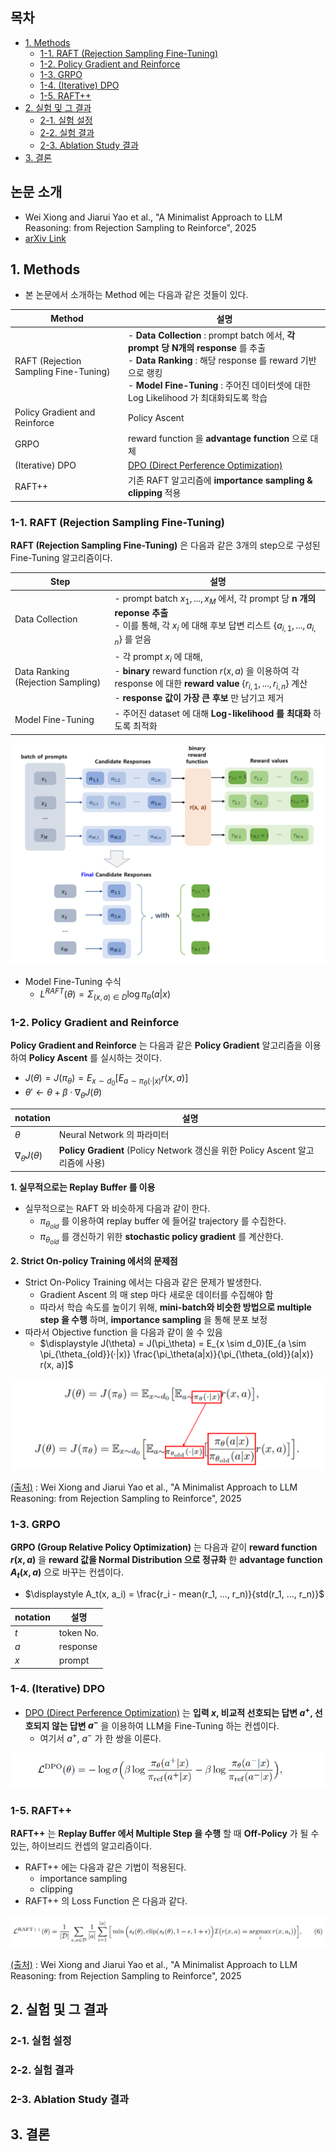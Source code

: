 
## 목차

* [1. Methods](#1-methods)
  * [1-1. RAFT (Rejection Sampling Fine-Tuning)](#1-1-raft-rejection-sampling-fine-tuning)
  * [1-2. Policy Gradient and Reinforce](#1-2-policy-gradient-and-reinforce)
  * [1-3. GRPO](#1-3-grpo)
  * [1-4. (Iterative) DPO](#1-4-iterative-dpo)
  * [1-5. RAFT++](#1-5-raft)
* [2. 실험 및 그 결과](#2-실험-및-그-결과)
  * [2-1. 실험 설정](#2-1-실험-설정)
  * [2-2. 실험 결과](#2-2-실험-결과)
  * [2-3. Ablation Study 결과](#2-3-ablation-study-결과)
* [3. 결론](#3-결론)

## 논문 소개

* Wei Xiong and Jiarui Yao et al., "A Minimalist Approach to LLM Reasoning: from Rejection Sampling to Reinforce", 2025
* [arXiv Link](https://arxiv.org/pdf/2504.11343)

## 1. Methods

* 본 논문에서 소개하는 Method 에는 다음과 같은 것들이 있다.

| Method                                | 설명                                                                                                                                                                                                  |
|---------------------------------------|-----------------------------------------------------------------------------------------------------------------------------------------------------------------------------------------------------|
| RAFT (Rejection Sampling Fine-Tuning) | - **Data Collection** : prompt batch 에서, **각 prompt 당 N개의 response** 를 추출<br>- **Data Ranking** : 해당 response 를 reward 기반으로 랭킹<br>- **Model Fine-Tuning** : 주어진 데이터셋에 대한 Log Likelihood 가 최대화되도록 학습 |
| Policy Gradient and Reinforce         | Policy Ascent                                                                                                                                                                                       |
| GRPO                                  | reward function 을 **advantage function** 으로 대체                                                                                                                                                      |
| (Iterative) DPO                       | [DPO (Direct Perference Optimization)](../../AI%20Basics/LLM%20Basics/LLM_기초_Fine_Tuning_DPO_ORPO.md#2-dpo-direct-preference-optimization)                                                          |
| RAFT++                                | 기존 RAFT 알고리즘에 **importance sampling & clipping** 적용                                                                                                                                                 |

### 1-1. RAFT (Rejection Sampling Fine-Tuning)

**RAFT (Rejection Sampling Fine-Tuning)** 은 다음과 같은 3개의 step으로 구성된 Fine-Tuning 알고리즘이다.

| Step                              | 설명                                                                                                                                                                                        |
|-----------------------------------|-------------------------------------------------------------------------------------------------------------------------------------------------------------------------------------------|
| Data Collection                   | - prompt batch ${x_1, ..., x_M}$ 에서, 각 prompt 당 **n 개의 reponse 추출**<br>- 이를 통해, 각 $x_i$ 에 대해 후보 답변 리스트 $\lbrace a_{i,1}, ..., a_{i,n} \rbrace$ 를 얻음                                       |
| Data Ranking (Rejection Sampling) | - 각 prompt $x_i$ 에 대해,<br>- **binary** reward function $r(x, a)$ 을 이용하여 각 response 에 대한 **reward value** $\lbrace r_{i,1}, ..., r_{i,n} \rbrace$ 계산<br>- **response 값이 가장 큰 후보** 만 남기고 제거 |
| Model Fine-Tuning                 | - 주어진 dataset 에 대해 **Log-likelihood 를 최대화** 하도록 최적화                                                                                                                                       |

![image](../images/LLM_RAFT_1.PNG)

* Model Fine-Tuning 수식
  * $\displaystyle L^{RAFT}(\theta) = \Sigma_{(x, a) \in D} \log \pi_\theta (a|x)$ 

### 1-2. Policy Gradient and Reinforce

**Policy Gradient and Reinforce** 는 다음과 같은 **Policy Gradient** 알고리즘을 이용하여 **Policy Ascent** 를 실시하는 것이다.

* $J(\theta) = J(\pi_\theta) = E_{x \sim d_0}[E_{a \sim \pi_\theta(·|x)} r(x, a)]$
* $\theta' ← \theta + \beta · ∇_\theta J(\theta)$

| notation             | 설명                                                                 |
|----------------------|--------------------------------------------------------------------|
| $\theta$             | Neural Network 의 파라미터                                              |
| $∇_\theta J(\theta)$ | **Policy Gradient** (Policy Network 갱신을 위한 Policy Ascent 알고리즘에 사용) |

**1. 실무적으로는 Replay Buffer 를 이용**

* 실무적으로는 RAFT 와 비슷하게 다음과 같이 한다.
  * $\pi_{\theta_{old}}$ 를 이용하여 replay buffer 에 들어갈 trajectory 를 수집한다.
  * $\pi_{\theta_{old}}$ 를 갱신하기 위한 **stochastic policy gradient** 를 계산한다.

**2. Strict On-policy Training 에서의 문제점**

* Strict On-Policy Training 에서는 다음과 같은 문제가 발생한다.
  * Gradient Ascent 의 매 step 마다 새로운 데이터를 수집해야 함
  * 따라서 학습 속도를 높이기 위해, **mini-batch와 비슷한 방법으로 multiple step 을 수행** 하며, **importance sampling** 을 통해 분포 보정
* 따라서 Objective function 을 다음과 같이 쓸 수 있음
  * $\displaystyle J(\theta) = J(\pi_\theta) = E_{x \sim d_0}[E_{a \sim \pi_{\theta_{old}}(·|x)} \frac{\pi_\theta(a|x)}{\pi_{\theta_{old}}(a|x)} r(x, a)]$

![image](../images/LLM_RAFT_2.PNG)

[(출처)](https://arxiv.org/pdf/2504.11343) : Wei Xiong and Jiarui Yao et al., "A Minimalist Approach to LLM Reasoning: from Rejection Sampling to Reinforce", 2025

### 1-3. GRPO

**GRPO (Group Relative Policy Optimization)** 는 다음과 같이 **reward function $r(x, a)$** 을 **reward 값을 Normal Distribution 으로 정규화** 한 **advantage function $A_t(x, a)$** 으로 바꾸는 컨셉이다.

* $\displaystyle A_t(x, a_i) = \frac{r_i - mean(r_1, ..., r_n)}{std(r_1, ..., r_n)}$

| notation | 설명        |
|----------|-----------|
| $t$      | token No. |
| $a$      | response  |
| $x$      | prompt    |

### 1-4. (Iterative) DPO

* [DPO (Direct Perference Optimization)](../../AI%20Basics/LLM%20Basics/LLM_기초_Fine_Tuning_DPO_ORPO.md#2-dpo-direct-preference-optimization) 는 **입력 $x$, 비교적 선호되는 답변 $a^+$, 선호되지 않는 답변 $a^-$** 을 이용하여 LLM을 Fine-Tuning 하는 컨셉이다.
  * 여기서 $a^+$, $a^-$ 가 한 쌍을 이룬다.

![image](../images/LLM_RAFT_3.PNG)

### 1-5. RAFT++

**RAFT++** 는 **Replay Buffer 에서 Multiple Step 을 수행** 할 때 **Off-Policy** 가 될 수 있는, 하이브리드 컨셉의 알고리즘이다.

* RAFT++ 에는 다음과 같은 기법이 적용된다.
  * importance sampling
  * clipping
* RAFT++ 의 Loss Function 은 다음과 같다.

![image](../images/LLM_RAFT_4.PNG)

[(출처)](https://arxiv.org/pdf/2504.11343) : Wei Xiong and Jiarui Yao et al., "A Minimalist Approach to LLM Reasoning: from Rejection Sampling to Reinforce", 2025

## 2. 실험 및 그 결과

### 2-1. 실험 설정

### 2-2. 실험 결과

### 2-3. Ablation Study 결과

## 3. 결론

